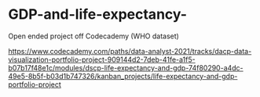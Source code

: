 # GDP-and-life-expectancy-
Open ended project off Codecademy (WHO dataset)

https://www.codecademy.com/paths/data-analyst-2021/tracks/dacp-data-visualization-portfolio-project-909144d2-7deb-41fe-a1f5-b07b17f48e1c/modules/dscp-life-expectancy-and-gdp-74f80290-a4dc-49e5-8b5f-b03d1b747326/kanban_projects/life-expectancy-and-gdp-portfolio-project
